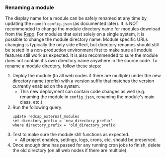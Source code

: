 ### Renaming a module

The display name for a module can be safely renamed at any time by updating the `name` in `config.json` (as documented later).  It is NOT recommended to change the module directory name for modules download from the [Repo](https://redcap.vanderbilt.edu/consortium/modules/).  For modules that exist solely on a single system, it is possible to change the module directory name.  Module specific URLs changing is typically the only side effect, but directory renames should still be tested in a non-production environment first to make sure all module features still work as expected.  It is also recommended to sure the module does not contain it's own directory name anywhere in the source code.  To rename a module directory, follow these steps:
1. Deploy the module (to all web nodes if there are multiple) under the new directory name (prefix) with a version suffix that matches the version currently enabled on the system.
    - This new deployment can contain code changes as well (e.g. renaming the module in `config.json`, renaming the module's main class, etc.)
1. Run the following query:
    ```
    update redcap_external_modules
    set directory_prefix = 'new_directory_prefix'
    where directory_prefix = 'old_directory_prefix'
    ```
1. Test to make sure the module still functions as expected.
    - All project enables, settings, logs, crons, etc. should be preserved.
1. Once enough time has passed for any running cron jobs to finish, delete the old directory (on all web nodes if there are multiple)
